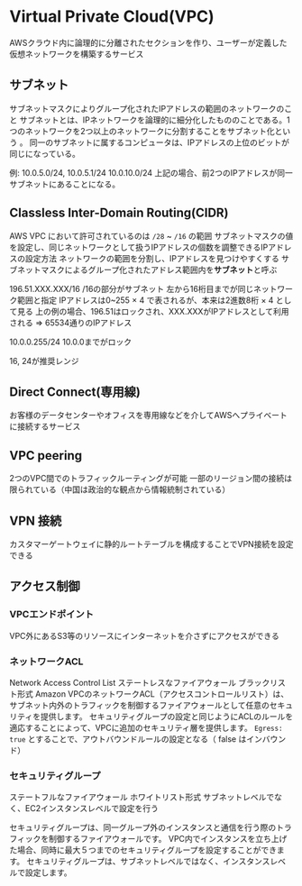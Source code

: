 # Virtual Private Cloud(VPC)

AWSクラウド内に論理的に分離されたセクションを作り、ユーザーが定義した仮想ネットワークを構築するサービス

## サブネット

サブネットマスクによりグループ化されたIPアドレスの範囲のネットワークのこと
サブネットとは、IPネットワークを論理的に細分化したもののことである。1つのネットワークを2つ以上のネットワークに分割することをサブネット化という 。 同一のサブネットに属するコンピュータは、IPアドレスの上位のビットが同じになっている。

例: 10.0.5.0/24, 10.0.5.1/24 10.0.10.0/24
上記の場合、前2つのIPアドレスが同一サブネットにあることになる。

## Classless Inter-Domain Routing(CIDR)

AWS VPC において許可されているのは `/28` ~ `/16` の範囲
サブネットマスクの値を設定し、同じネットワークとして扱うIPアドレスの個数を調整できるIPアドレスの設定方法
ネットワークの範囲を分割し、IPアドレスを見つけやすくする
サブネットマスクによるグループ化されたアドレス範囲内を**サブネット**と呼ぶ

196.51.XXX.XXX/16
/16の部分がサブネット
左から16桁目までが同じネットワーク範囲と指定
IPアドレスは0~255 × 4 で表されるが、本来は2進数8桁 × 4 として見る
上の例の場合、196.51はロックされ、XXX.XXXがIPアドレスとして利用される => 65534通りのIPアドレス

10.0.0.255/24
10.0.0までがロック

16, 24が推奨レンジ

## Direct Connect(専用線)

お客様のデータセンターやオフィスを専用線などを介してAWSへプライベートに接続するサービス

## VPC peering

2つのVPC間でのトラフィックルーティングが可能
一部のリージョン間の接続は限られている（中国は政治的な観点から情報統制されている）

## VPN 接続

カスタマーゲートウェイに静的ルートテーブルを構成することでVPN接続を設定できる

## アクセス制御

### VPCエンドポイント

VPC外にあるS3等のリソースにインターネットを介さずにアクセスができる

### ネットワークACL

Network Access Control List
ステートレスなファイアウォール
ブラックリスト形式
Amazon VPCのネットワークACL（アクセスコントロールリスト）は、サブネット内外のトラフィックを制御するファイアウォールとして任意のセキュリティを提供します。
セキュリティグループの設定と同じようにACLのルールを適応することによって、VPCに追加のセキュリティ層を提供します。
`Egress: true` とすることで、アウトバウンドルールの設定となる（ false はインバウンド）

### セキュリティグループ

ステートフルなファイアウォール
ホワイトリスト形式
サブネットレベルでなく、EC2インスタンスレベルで設定を行う

セキュリティグループは、同一グループ外のインスタンスと通信を行う際のトラフィックを制御するファイアウォールです。
VPC内でインスタンスを立ち上げた場合、同時に最大５つまでのセキュリティグループを設定することができます。 セキュリティグループは、サブネットレベルではなく、インスタンスレベルで設定します。
